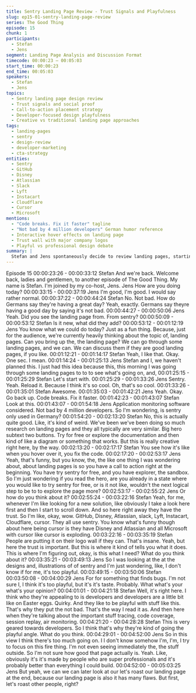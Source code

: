 ```yaml
---
title: Sentry Landing Page Review - Trust Signals and Playfulness
slug: ep15-01-sentry-landing-page-review
series: The Good Thing
episode: 15
chunk: 1
participants:
  - Stefan
  - Jens
segment: Landing Page Analysis and Discussion Format
timecode: 00:00:23 – 00:05:03
start_time: 00:00:23
end_time: 00:05:03
speakers:
  - Stefan
  - Jens
topics:
  - Sentry landing page design review
  - Trust signals and social proof
  - Call-to-action placement strategy
  - Developer-focused design playfulness
  - Creative vs traditional landing page approaches
tags:
  - landing-pages
  - sentry
  - design-review
  - developer-marketing
  - cta-strategy
entities:
  - Sentry
  - GitHub
  - Disney
  - Atlassian
  - Slack
  - Lyft
  - Instacart
  - Cloudflare
  - Cursor
  - Microsoft
mentions:
  - "Code breaks. Fix it faster" tagline
  - "Not bad by 4 million developers" German humor reference
  - Interactive hover effects on landing page
  - Trust wall with major company logos
  - Playful vs professional design debate
summary: |
  Stefan and Jens spontaneously decide to review landing pages, starting with Sentry's creative approach. They discuss the effectiveness of Sentry's playful design, trust signals from major companies like Disney and GitHub, and debate whether the interactive elements and humor ("not bad") appeal to developers versus being too playful for a bug-finding tool.
---
```

Episode 15
00:00:23:26 - 00:00:33:12
Stefan
And we're back. Welcome back, ladies and gentlemen, to another episode of The Good Thing.
My name is Stefan. I'm joined by my co-host, Jens. Jens How are you doing today?
00:00:33:15 - 00:00:37:19
Jens
I'm good, I'm good. I would say rather normal.
00:00:37:22 - 00:00:44:24
Stefan
No. Not bad. How do Germans say they're having a great day? Yeah, exactly. Germans say
theyre having a good day by saying it's not bad.
00:00:44:27 - 00:00:50:06
Jens
Yeah. Did you see the landing page from. From sentry?
00:00:50:09 - 00:00:53:12
Stefan
Is it new, what did they add?
00:00:53:12 - 00:01:12:19
Jens
You know what we could do today? Just as a fun thing. Because, just for the audience, we're
currently heavily thinking about the topic of, landing pages. Can you bring up the, the landing
page? We can go through some landing pages, and we can. We can discuss them if they are
good landing pages, if you like.
00:01:12:21 - 00:01:14:17
Stefan
Yeah, I like that. Okay. One sec. I mean.
00:01:14:24 - 00:01:25:13
Jens
Stefan and I, we haven't planned this. I just had this idea because this, this morning I was going
through some landing pages to to to see what's going on, and,
00:01:25:15 - 00:01:25:29
Stefan
Let's start with.
00:01:25:29 - 00:01:33:26
Jens
Sentry. Yeah. Reload it. Because I think it's so cool. Oh, that's so cool.
00:01:33:26 - 00:01:35:01
Stefan
Awesome.
00:01:35:03 - 00:01:42:21
Jens
Yeah. Okay. Go back up. Code breaks. Fix it faster.
00:01:42:23 - 00:01:43:07
Stefan
Look at this.
00:01:43:07 - 00:01:54:18
Jens
Application monitoring software considered. Not bad by 4 million developers. So I'm wondering,
is sentry only used in Germany?
00:01:54:20 - 00:02:13:20
Stefan
No, this is actually quite good. Like, it's kind of weird. We've been we've been doing so much
research on landing pages and they all typically are very similar. Big hero subtext two buttons.
Try for free or explore the documentation and then kind of like a diagram or something that
works. But this is really creative right here, by the way.
00:02:13:20 - 00:02:17:17
Stefan
You see how it's like when you hover over it, you fix the code.
00:02:17:20 - 00:02:53:17
Jens
Yeah, that's funny, but you know, the, the like one thing I was wondering about, about landing
pages is so you have a call to action right at the beginning. You have try sentry for free, and you
have explorer, the sandbox. So I'm just wondering if you read the hero, are you already in a
state where you would like to try sentry for free, or is it not like, wouldn't the next logical step to
be to to explore the page more?
00:02:53:17 - 00:02:55:22
Jens
Or how do you think about it?
00:02:55:24 - 00:03:22:16
Stefan
Yeah, for me, whenever I'm like looking for a new solution, like obviously I take a look here first
and then I start to scroll down. And so here right away they have the trust. So I'm like, okay,
wow. GitHub, Disney, Atlassian, slack, Lyft, Instacart, Cloudflare, cursor. They all use sentry. You
know what's funny though about here being cursor is they have Disney and Atlassian and all
Microsoft with cursor like cursor is exploding.
00:03:22:16 - 00:03:35:19
Stefan
People are putting it on their logo wall if they can. That's insane. Yeah, but here the trust is
important. But this is where it kind of tells you what it does. This is where I'm figuring out, okay,
is this what I need? What do you think about it?
00:03:35:21 - 00:03:49:13
Jens
So I was looking at the at the designs and, illustrations of of sentry and I'm just wondering, like, I
don't know if for me, it's too playful.
00:03:49:15 - 00:03:50:06
Stefan
00:03:50:08 - 00:04:00:29
Jens
For for something that finds bugs. I'm not sure I, I think it's too playful, but it's it's taste. Probably.
What what's your what's your opinion?
00:04:01:01 - 00:04:21:18
Stefan
Well, it's right here. I think who they're appealing to is developers and developers are a little bit
like on Easter eggs. Quirky. And they like to be playful with stuff like this. That's why they put the
not bad. That's the way I read it as. And then here when they're talking about the important stuff
tracing, code coverage, session replay, air monitoring.
00:04:21:20 - 00:04:28:28
Stefan
This is very geared towards developers. So I think that's why they're kind of going the playful
angle. What do you think.
00:04:29:01 - 00:04:52:00
Jens
So in this view I think there's too much going on. I I don't know somehow I'm, I'm, I try to focus
on this fire thing. I'm not even seeing immediately the, the stuff outside. So I'm not sure how
good that page actually is. Yeah. Like, obviously it's it's made by people who are super
professionals and it's probably better than everything I could build.
00:04:52:00 - 00:05:03:25
Jens
But yeah, we can we can later look at our let's roast our landing page at the end, because our
landing page is also it has many flaws. But first, let's roast other people, right?